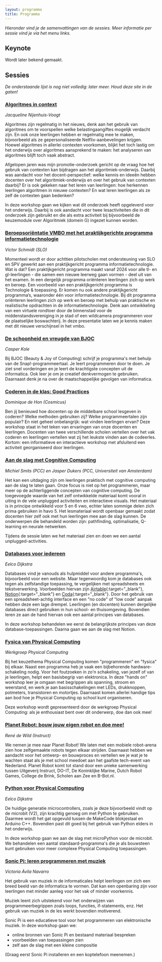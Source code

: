```yaml
---
layout: programma
title: Programma
---
```


*Hieronder vind je de samenvattingen van de sessies.
Meer informatie per sessie vind je via het menu links.*

## Keynote

Wordt later bekend gemaakt.

## Sessies

*De onderstaande lijst is nog niet volledig: later meer. Houd deze site in de gaten!*

### [Algoritmes in context](algemeen/algoritmes-jacqueline)

*Jacqueline Nijenhuis-Voogt*
 
Algoritmes zijn regelmatig in het nieuws, 
denk aan het gebruik van algoritmes om te voorspellen welke belastingaangiftes mogelijk verdacht zijn. 
En ook onze leerlingen hebben er regelmatig mee te maken, 
bijvoorbeeld als ze gepersonaliseerde Netflix-aanbevelingen krijgen.
Hoewel algoritmes in allerlei contexten voorkomen, 
blijkt het toch lastig om het onderwijs over algoritmes aansprekend te maken: 
het analyseren van algoritmes blijft toch vaak abstract.
 
Afgelopen jaren was mijn promotie-onderzoek gericht op de vraag 
hoe het gebruik van contexten kan bijdragen aan het algoritmiek-onderwijs. 
Daarbij was aandacht voor het docent-perspectief: 
welke kennis en ideeën hebben docenten over het algoritmiek-onderwijs en over het gebruik van contexten daarbij? 
Er is ook gekeken naar het leren van leerlingen: 
hoe herkennen leerlingen algoritmen in nieuwe contexten? 
En wat leren leerlingen als ze zelf de contexten gaan bedenken?
 
In deze workshop gaan we kijken wat dit onderzoek heeft opgeleverd voor het onderwijs. 
Daarbij is ook aandacht voor twee lesactiviteiten die in dit onderzoek zijn gebruikt 
en die als extra activiteit bij bijvoorbeeld de keuzemodule over Algoritmiek (domein G) ingezet kunnen worden.

### [Beroepsoriëntatie VMBO met het praktijkgerichte programma informatietechnologie](algemeen/beroepsorientatie-vmbo)

*Victor Schmidt (SLO)*
 
Momenteel wordt er door achttien pilotscholen met ondersteuning van SLO en SPV gewerkt 
aan een praktijkgericht programma informatietechnologie. 
Wat is dat? 
Een praktijkgericht programma maakt vanaf 2024 voor alle tl- en gl-leerlingen - 
die samen een nieuwe leerweg gaan vormen - deel uit van het examen. 
In een dergelijk programma oriënteren leerlingen zich op werk en beroep. 
Een voorbeeld van een praktijkgericht programma is Technologie & toepassing. 
Er komen nu ook andere praktijkgericht programma’s, waaronder één voor informatietechnologie.
Bij dit programma oriënteren leerlingen zich op werk en beroep met behulp van praktische en realistische opdrachten in de informatietechnologie. 
Denk aan ontwikkeling van een virtuele rondtoer door de binnenstad voor de middenstandsvereniging in je stad of 
een wildcamera programmeren voor de plaatselijke boswachterij. 
In deze presentatie laten we je kennis maken met dit nieuwe verschijnsel in het vmbo.

### [De schoonheid en vreugde van BJOC](algemeen/bjoc-kole)

*Casper Kole*
 
Bij BJOC (Beauty & Joy of Computing) schrijf je programma's met behulp van de Snap!-programmeertaal. 
Je leert programmeren door te doen. 
Je ziet snel vorderingen en je leert de krachtigste concepten uit de informatica. 
Ook leer je om je creatief denkvermogen te gebruiken. 
Daarnaast denk je na over de maatschappelijke gevolgen van informatica.

### [Coderen in de klas: Good Practices](algemeen/coderen-dominique)

*Dominique de Hon (Cosmicus)*

Ben jij benieuwd hoe docenten op de middelbare school lesgeven in coderen? 
Welke methoden gebruiken zij? Welke programmeertalen zijn populair? 
En niet geheel onbelangrijk: wat vinden leerlingen ervan? 
Deze workshop staat in het teken van ervaringen van onze docenten en leerlingen. 
Docenten van twee verschillende scholen vertellen over het vak coderen en leerlingen vertellen wat zij het leukste vinden aan de codeerles. 
Kortom: een informatieve en interactieve workshop met afsluitend een activiteit georganiseerd door leerlingen.


### [Aan de slag met Cognitive Computing](algemeen/cognitive-computing-jasper)

*Michiel Smits (PCC) en Jasper Dukers (PCC, Universiteit van Amsterdam)*
 
Het kan een uitdaging zijn om leerlingen praktisch met cognitive computing aan de slag te laten gaan. 
Onze focus is niet op het programmeren, maar meer op de achterliggende concepten van cognitive computing. 
De toegevoegde waarde van het zelf ontwikkelde materiaal komt vooral in uiting in de vele unplugged activiteiten en interactieve visuals. 
Het materiaal is in principe ontwikkeld voor 5 en 6 vwo, 
echter laten sommige delen zich prima gebruiken in havo 5. 
Het lesmateriaal wordt openbaar gemaakt zodat docenten hier zelf ook met hun leerlingen mee aan de slag kunnen. 
De onderwerpen die behandeld worden zijn: pathfinding, optimalisatie, Q-learning en neurale netwerken.
 
Tijdens de sessie laten we het materiaal zien en doen we een aantal unplugged-activities.


### [Databases voor iedereen](algemeen/databases-eelco)

*Eelco Dijkstra*

Databases vind je vanouds als hulpmiddel voor andere programma's, bijvoorbeeld voor een website. 
Maar tegenwoordig kom je databases ook tegen als zelfstandige toepassing, 
te vergelijken met spreadsheets en tekstverwerking. 
Voorbeelden hiervan zijn [Airtable](https://airtable.com){:target="_blank"}, 
[Notion](https://notion.so){:target="_blank"} en [Coda](https://coda.io){:target="_blank"}. 
Door het gebruik van een spreadsheet-achtig interface en een "no code" of "low code" aanpak hebben deze een lage drempel. 
Leerlingen (en docenten) kunnen dergelijke databases direct gebruiken in hun school- en thuisomgeving. 
Bovendien leren ze aan de hand hiervan ook een aantal principes van databases. 

In deze workshop behandelen we eerst de belangrijkste principes van deze database-toepassingen. 
Daarna gaan we aan de slag met Notion.


### [Fysica van Physical Computing](algemeen/physical-computing-eelco)

*Werkgroep Physical Computing*

Bij het keuzethema Physical Computing komen "programmeren" en "fysica" bij elkaar. 
Naast een programma heb je vaak een bijbehorende hardware-schakeling nodig. 
Voor het foutzoeken in zo'n schakeling, van jezelf of van je leerlingen, 
helpt een basisbegrip van elektronica. 
In deze "hands on" workshop leer je omgaan met begrippen als spanning, stroom en weerstand, 
en werk je aan basisschakelingen met LEDs, drukknoppen, potmeters, transistoren en motortjes. 
Daarnaast komen allerlei handige tips aan bod hoe je Physical Computing op school kunt organiseren.

Deze workshop wordt gepresenteerd door de werkgroep Physical Computing:
als je enthousiast bent over dit onderwerp, doe dan ook mee!


### [Planet Robot: bouw jouw eigen robot en doe mee!](algemeen/planet-robot-rene)

*René de Wild (Instruct)*

We nemen je mee naar Planet Robot! 
We laten met een mobiele robot-arena zien hoe zelfgemaakte robots tegen elkaar strijden. 
Daarnaast hebben we aandacht voor het ontwerp- en bouwproces en vertellen we je wat je te wachten staat als je met school meedoet aan het gaafste tech-event van Nederland. 
Planet Robot komt tot stand door een unieke samenwerking tussen Uitgeverij Instruct, 
DO-IT, De Koninklijke Marine, Dutch Robot Games, College de Brink, Scholen aan Zee en B-Bot.nl.


### [Python voor Physical Computing](algemeen/python-physical-computing-eelco)

*Eelco Dijkstra*

De huidige generatie microcontrollers, zoals je deze bijvoorbeeld vindt op de microbit (V2), 
zijn krachtig genoeg om met Python te gebruiken. 
Daarmee wordt het gat opgevuld tussen de MakeCode blokjestaal en Arduino C++. 
Bovendien past dit goed bij het gebruik van Python elders in het onderwijs.

In deze workshop gaan we aan de slag met microPython voor de microbit. 
We behandelen een aantal standaard-programma's die je als bouwsteen kunt gebruiken 
voor meer complexe Physical Computing toepassingen.

### [Sonic Pi: leren programmeren met muziek](algemeen/sonic-pi-victoria)

*Victoria Ávila Navarro*

Het gebruik van muziek in de informaticales helpt leerlingen om zich een breed beeld van de informatica te vormen. 
Dat kan een openbaring zijn voor leerlingen met minder aanleg voor het vak of minder voorkennis. 

Muziek leent zich uitstekend voor het onderwijzen van programmeerbegrippen zoals loops, functies, if-statements, enz. 
Het gebruik van muziek in de les werkt bovendien motiverend. 

Sonic Pi is een educatieve tool voor het programmeren van elektronische muziek. 
In deze workshop gaan we:

* online bronnen van Sonic Pi en bestaand materiaal bespreken
* voorbeelden van toepassingen zien
* zelf aan de slag met een kleine compositie

(Graag eerst Sonic Pi installeren en een koptelefoon meenemen.)

